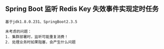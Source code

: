## Spring Boot 监听 Redis Key 失效事件实现定时任务

```
基于jdk1.8.0.231、SpringBoot2.3.5
```
```
未考虑的问题：
1. 集群部署时，监听可能重复消费！
2. 处理业务时如果阻塞，会产生什么问题
```